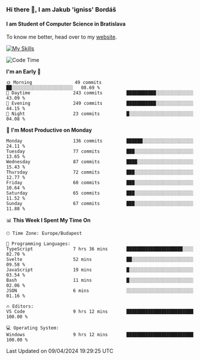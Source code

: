 ### Hi there 👋, I am Jakub 'igniss' Bordáš

#### I am Student of Computer Science in Bratislava
To know me better, head over to my [website](https://bordas.sk).

[![My Skills](https://skillicons.dev/icons?i=js,html,css,figma,svelte,java,kotlin,python,postgresql,typescript,nest,nodejs)](https://bordas.sk)


<!--START_SECTION:waka-->
![Code Time](http://img.shields.io/badge/Code%20Time-1%2C463%20hrs%2011%20mins-blue)

**I'm an Early 🐤** 

```text
🌞 Morning                49 commits          ██░░░░░░░░░░░░░░░░░░░░░░░   08.69 % 
🌆 Daytime                243 commits         ███████████░░░░░░░░░░░░░░   43.09 % 
🌃 Evening                249 commits         ███████████░░░░░░░░░░░░░░   44.15 % 
🌙 Night                  23 commits          █░░░░░░░░░░░░░░░░░░░░░░░░   04.08 % 
```
📅 **I'm Most Productive on Monday** 

```text
Monday                   136 commits         ██████░░░░░░░░░░░░░░░░░░░   24.11 % 
Tuesday                  77 commits          ███░░░░░░░░░░░░░░░░░░░░░░   13.65 % 
Wednesday                87 commits          ████░░░░░░░░░░░░░░░░░░░░░   15.43 % 
Thursday                 72 commits          ███░░░░░░░░░░░░░░░░░░░░░░   12.77 % 
Friday                   60 commits          ███░░░░░░░░░░░░░░░░░░░░░░   10.64 % 
Saturday                 65 commits          ███░░░░░░░░░░░░░░░░░░░░░░   11.52 % 
Sunday                   67 commits          ███░░░░░░░░░░░░░░░░░░░░░░   11.88 % 
```


📊 **This Week I Spent My Time On** 

```text
🕑︎ Time Zone: Europe/Budapest

💬 Programming Languages: 
TypeScript               7 hrs 36 mins       █████████████████████░░░░   82.70 % 
Svelte                   52 mins             ██░░░░░░░░░░░░░░░░░░░░░░░   09.58 % 
JavaScript               19 mins             █░░░░░░░░░░░░░░░░░░░░░░░░   03.54 % 
Bash                     11 mins             █░░░░░░░░░░░░░░░░░░░░░░░░   02.06 % 
JSON                     6 mins              ░░░░░░░░░░░░░░░░░░░░░░░░░   01.16 % 

🔥 Editors: 
VS Code                  9 hrs 12 mins       █████████████████████████   100.00 % 

💻 Operating System: 
Windows                  9 hrs 12 mins       █████████████████████████   100.00 % 
```


 Last Updated on 09/04/2024 19:29:25 UTC
<!--END_SECTION:waka-->
